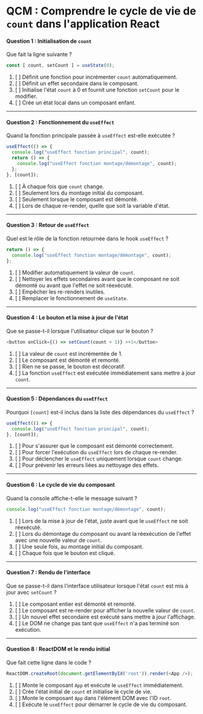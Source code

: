# **QCM : Comprendre le cycle de vie de `count` dans l'application React**

#### **Question 1 : Initialisation de `count`**
Que fait la ligne suivante ?
```javascript
const [ count, setCount ] = useState(0);
```

1. [ ] Définit une fonction pour incrémenter `count` automatiquement.  
2. [ ] Définit un effet secondaire dans le composant.  
3. [ ] Initialise l'état `count` à 0 et fournit une fonction `setCount` pour le modifier.  
4. [ ] Crée un état local dans un composant enfant.

---

#### **Question 2 : Fonctionnement du `useEffect`**
Quand la fonction principale passée à `useEffect` est-elle exécutée ?  
```javascript
useEffect(() => {
  console.log("useEffect fonction principal", count);
  return () => {
    console.log("useEffect fonction montage/démontage", count);
  };
}, [count]);
```

1. [ ] À chaque fois que `count` change.  
2. [ ] Seulement lors du montage initial du composant.  
3. [ ] Seulement lorsque le composant est démonté.  
4. [ ] Lors de chaque re-render, quelle que soit la variable d'état.

---

#### **Question 3 : Retour de `useEffect`**
Quel est le rôle de la fonction retournée dans le hook `useEffect` ?  
```javascript
return () => {
  console.log("useEffect fonction montage/démontage", count);
};
```

1. [ ] Modifier automatiquement la valeur de `count`.  
2. [ ] Nettoyer les effets secondaires avant que le composant ne soit démonté ou avant que l'effet ne soit réexécuté.  
3. [ ] Empêcher les re-renders inutiles.  
4. [ ] Remplacer le fonctionnement de `useState`.

---

#### **Question 4 : Le bouton et la mise à jour de l'état**
Que se passe-t-il lorsque l'utilisateur clique sur le bouton ?
```javascript
<button onClick={() => setCount(count + 1)} >+1</button>
```

1. [ ] La valeur de `count` est incrémentée de 1.  
2. [ ] Le composant est démonté et remonté.  
3. [ ] Rien ne se passe, le bouton est décoratif.  
4. [ ] La fonction `useEffect` est exécutée immédiatement sans mettre à jour `count`.

---

#### **Question 5 : Dépendances du `useEffect`**
Pourquoi `[count]` est-il inclus dans la liste des dépendances du `useEffect` ?
```javascript
useEffect(() => {
  console.log("useEffect fonction principal", count);
}, [count]);
```

1. [ ] Pour s'assurer que le composant est démonté correctement.  
2. [ ] Pour forcer l'exécution du `useEffect` lors de chaque re-render.  
3. [ ] Pour déclencher le `useEffect` uniquement lorsque `count` change.  
4. [ ] Pour prévenir les erreurs liées au nettoyage des effets.

---

#### **Question 6 : Le cycle de vie du composant**
Quand la console affiche-t-elle le message suivant ?  
```javascript
console.log("useEffect fonction montage/démontage", count);
```

1. [ ] Lors de la mise à jour de l'état, juste avant que le `useEffect` ne soit réexécuté.  
2. [ ] Lors du démontage du composant ou avant la réexécution de l'effet avec une nouvelle valeur de `count`.  
3. [ ] Une seule fois, au montage initial du composant.  
4. [ ] Chaque fois que le bouton est cliqué.

---

#### **Question 7 : Rendu de l'interface**
Que se passe-t-il dans l'interface utilisateur lorsque l'état `count` est mis à jour avec `setCount` ?  

1. [ ] Le composant entier est démonté et remonté.  
2. [ ] Le composant est re-render pour afficher la nouvelle valeur de `count`.  
3. [ ] Un nouvel effet secondaire est exécuté sans mettre à jour l'affichage.  
4. [ ] Le DOM ne change pas tant que `useEffect` n'a pas terminé son exécution.

---

#### **Question 8 : ReactDOM et le rendu initial**
Que fait cette ligne dans le code ?  
```javascript
ReactDOM.createRoot(document.getElementById('root')).render(<App />);
```

1. [ ] Monte le composant `App` et exécute le `useEffect` immédiatement.  
2. [ ] Crée l'état initial de `count` et initialise le cycle de vie.  
3. [ ] Monte le composant `App` dans l'élément DOM avec l'ID `root`.  
4. [ ] Exécute le `useEffect` pour démarrer le cycle de vie du composant.
